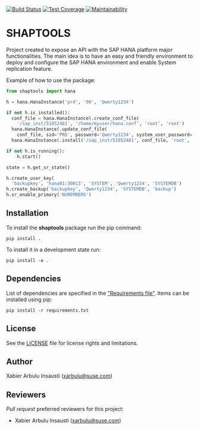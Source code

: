 [![Build Status](https://travis-ci.org/SUSE/shaptools.svg?branch=master)](https://travis-ci.org/SUSE/shaptools)
[![Test Coverage](https://api.codeclimate.com/v1/badges/1d4f7cd65e061ea100ba/test_coverage)](https://codeclimate.com/github/SUSE/shaptools/test_coverage)
[![Maintainability](https://api.codeclimate.com/v1/badges/1d4f7cd65e061ea100ba/maintainability)](https://codeclimate.com/github/SUSE/shaptools/maintainability)

# SHAPTOOLS

Project created to expose an API with the SAP HANA platform major functionalities.
The main idea is to have an easy and friendly environment to deploy and configure
the SAP HANA environment and enable System replication feature.

Example of how to use the package:

```python
from shaptools import hana

h = hana.HanaInstance('prd', '00', 'Qwerty1234')

if not h.is_installed():
  conf_file = hana.HanaInstance(.create_conf_file(
    '/sap_inst/51052481', '/home/myuser/hana.conf', 'root', 'root')
  hana.HanaInstance(.update_conf_file(
    conf_file, sid='PRD', password='Qwerty1234', system_user_password='Qwerty1234')
  hana.HanaInstance(.install('/sap_inst/51052481', conf_file, 'root', 'root')

if not h.is_running():
    h.start()

state = h.get_sr_state()

h.create_user_key(
  'backupkey', 'hana01:30013', 'SYSTEM', 'Qwerty1234', 'SYSTEMDB')
h.create_backup('backupkey', 'Qwerty1234', 'SYSTEMDB', 'backup')
h.sr_enable_primary('NUREMBERG')
```

## Installation

To install the **shaptools** package run the pip command:

    pip install .

To install it in a development state run:

    pip install -e .

## Dependencies

List of dependencies are specified in the ["Requirements file"](requirements.txt). Items can be installed using pip:

    pip install -r requirements.txt

## License

See the [LICENSE](LICENSE) file for license rights and limitations.

## Author

Xabier Arbulu Insausti (xarbulu@suse.com)

## Reviewers

*Pull request* preferred reviewers for this project:
- Xabier Arbulu Insausti (xarbulu@suse.com)
